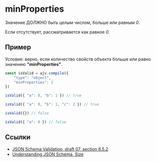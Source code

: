 # minProperties
Значение ДОЛЖНО быть целым числом, больше или равным *0*.

Если отсутствует, рассматривается как равное *0*.

## Пример
Условие: верно, если количество свойств объекта больше или равно значению **"minProperties"**.

```js
const isValid = ajv.compile({
    "type": "object",
    "minProperties": 2
})
```

```js
isValid({ "a": 0, "b": 1 }) // true
```

```js
isValid({ "a": 0, "b": 1, "c": 2 }) // true
```

```js
isValid({}) // false
```

```js
isValid({ "a": 0 }) // false
```

## Ссылки
- [JSON Schema Validation, draft 07, section 6.5.2](https://json-schema.org/draft-07/json-schema-validation.html#rfc.section.6.5.2)
- [Understanding JSON Schema, Size](https://json-schema.org/understanding-json-schema/reference/object.html#size)
